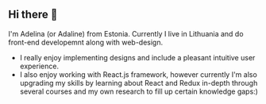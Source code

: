 ## Hi there 👋

I'm Adelina (or Adaline) from Estonia. Currently I live in Lithuania and do front-end developemnt along with web-design. 
- I really enjoy implementing designs and include a pleasant intuitive user experience.
- I also enjoy working with React.js framework, however currently I'm also upgrading my skills by learning about React and Redux in-depth through several courses and my own research to fill up certain knowledge gaps:)






 


<!--
**adelinetr/adelinetr** is a ✨ _special_ ✨ repository because its `README.md` (this file) appears on your GitHub profile.

Here are some ideas to get you started:

- 🔭 I’m currently working on ...
- 🌱 I’m currently learning ...
- 👯 I’m looking to collaborate on ...
- 🤔 I’m looking for help with ...
- 💬 Ask me about ...
- 📫 How to reach me: ...
- 😄 Pronouns: ...
- ⚡ Fun fact: ...
-->
